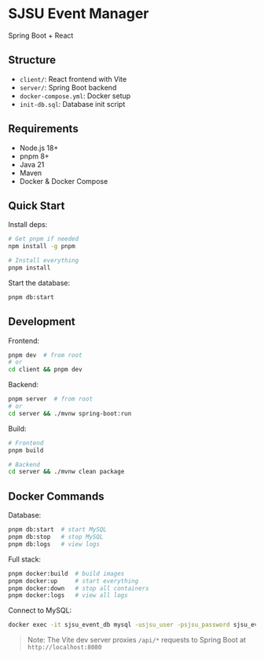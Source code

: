 # SJSU Event Manager

Spring Boot + React

## Structure

- `client/`: React frontend with Vite
- `server/`: Spring Boot backend
- `docker-compose.yml`: Docker setup
- `init-db.sql`: Database init script

## Requirements

- Node.js 18+
- pnpm 8+
- Java 21
- Maven
- Docker & Docker Compose

## Quick Start

Install deps:

```bash
# Get pnpm if needed
npm install -g pnpm

# Install everything
pnpm install
```

Start the database:

```bash
pnpm db:start
```

## Development

Frontend:

```bash
pnpm dev  # from root
# or
cd client && pnpm dev
```

Backend:

```bash
pnpm server  # from root
# or
cd server && ./mvnw spring-boot:run
```

Build:

```bash
# Frontend
pnpm build

# Backend
cd server && ./mvnw clean package
```

## Docker Commands

Database:

```bash
pnpm db:start  # start MySQL
pnpm db:stop   # stop MySQL
pnpm db:logs   # view logs
```

Full stack:

```bash
pnpm docker:build  # build images
pnpm docker:up     # start everything
pnpm docker:down   # stop all containers
pnpm docker:logs   # view all logs
```

Connect to MySQL:

```bash
docker exec -it sjsu_event_db mysql -usjsu_user -psjsu_password sjsu_events
```

> Note: The Vite dev server proxies `/api/*` requests to Spring Boot at `http://localhost:8080`
